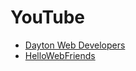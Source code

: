 # YouTube 

- [Dayton Web Developers](https://www.youtube.com/channel/UCm7e9G7xSNmA3leDRqRqS5Q)  
- [HelloWebFriends](https://www.youtube.com/channel/UCMh-pQ3aUx8pg2haOxKxrrg)

